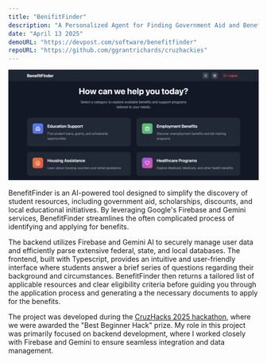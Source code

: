 ```yaml
---
title: "BenifitFinder"
description: "A Personalized Agent for Finding Government Aid and Benefits"
date: "April 13 2025"
demoURL: "https://devpost.com/software/benefitfinder"
repoURL: "https://github.com/ggrantrichards/cruzhackies"
---
```


![BenefitFinder example](./benefitfinder_demo.png)

BenefitFinder is an AI-powered tool designed to simplify the discovery of student resources, including government aid, scholarships, discounts, and local educational initiatives. By leveraging Google's Firebase and Gemini services, BenefitFinder streamlines the often complicated process of identifying and applying for benefits.

The backend utilizes Firebase and Gemini AI to securely manage user data and efficiently parse extensive federal, state, and local databases. The frontend, built with Typescript, provides an intuitive and user-friendly interface where students answer a brief series of questions regarding their background and circumstances. BenefitFinder then returns a tailored list of applicable resources and clear eligibility criteria before guiding you through the application process and generating a the necessary documents to apply for the benefits.

The project was developed during the [CruzHacks 2025 hackathon](https://devpost.com/software/benefitfinder), where we were awarded the "Best Beginner Hack" prize. My role in this project was primarily focused on backend development, where I worked closely with Firebase and Gemini to ensure seamless integration and data management.
